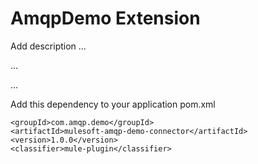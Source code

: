 # AmqpDemo Extension

Add description ...


...


...


Add this dependency to your application pom.xml

```
<groupId>com.amqp.demo</groupId>
<artifactId>mulesoft-amqp-demo-connector</artifactId>
<version>1.0.0</version>
<classifier>mule-plugin</classifier>
```
